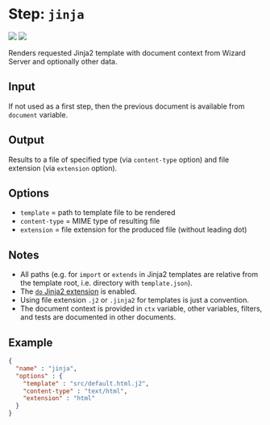 # Step: `jinja`

![](https://img.shields.io/badge/status-stable-green)
![](https://img.shields.io/badge/metamodel%20version-%E2%89%A5%201-blue)

Renders requested Jinja2 template with document context from Wizard Server and optionally other data.

## Input

If not used as a first step, then the previous document is available from `document` variable.

## Output

Results to a file of specified type (via `content-type` option) and file extension (via `extension` option).

## Options

* `template` = path to template file to be rendered
* `content-type` = MIME type of resulting file
* `extension` = file extension for the produced file (without leading dot)

## Notes

* All paths (e.g. for `import` or `extends` in Jinja2 templates are relative from the template root, i.e. directory with `template.json`).
* The [`do` Jinja2 extension](https://jinja.palletsprojects.com/en/3.0.x/extensions/#expression-statement) is enabled.
* Using file extension `.j2` or `.jinja2` for templates is just a convention.
* The document context is provided in `ctx` variable, other variables, filters, and tests are documented in other documents.

## Example

```json
{
  "name" : "jinja",
  "options" : {
    "template" : "src/default.html.j2",
    "content-type" : "text/html",
    "extension" : "html"
  }
}
```
